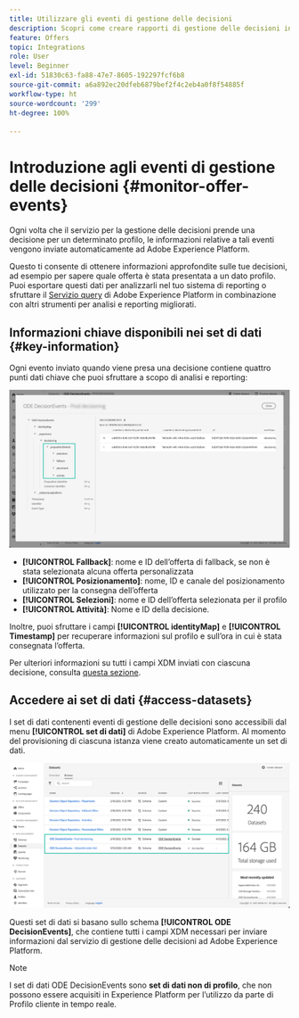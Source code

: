 ```yaml
---
title: Utilizzare gli eventi di gestione delle decisioni
description: Scopri come creare rapporti di gestione delle decisioni in Adobe Experience Platform.
feature: Offers
topic: Integrations
role: User
level: Beginner
exl-id: 51830c63-fa88-47e7-8605-192297fcf6b8
source-git-commit: a6a892ec20dfeb6879bef2f4c2eb4a0f8f54885f
workflow-type: ht
source-wordcount: '299'
ht-degree: 100%

---
```


# Introduzione agli eventi di gestione delle decisioni {#monitor-offer-events}

Ogni volta che il servizio per la gestione delle decisioni prende una decisione per un determinato profilo, le informazioni relative a tali eventi vengono inviate automaticamente ad Adobe Experience Platform.

Questo ti consente di ottenere informazioni approfondite sulle tue decisioni, ad esempio per sapere quale offerta è stata presentata a un dato profilo. Puoi esportare questi dati per analizzarli nel tuo sistema di reporting o sfruttare il [Servizio query](https://experienceleague.adobe.com/docs/experience-platform/query/home.html?lang=it) di Adobe Experience Platform in combinazione con altri strumenti per analisi e reporting migliorati.

## Informazioni chiave disponibili nei set di dati {#key-information}

Ogni evento inviato quando viene presa una decisione contiene quattro punti dati chiave che puoi sfruttare a scopo di analisi e reporting:

![](../assets/events-dataset-preview.png)

* **[!UICONTROL Fallback]**: nome e ID dell’offerta di fallback, se non è stata selezionata alcuna offerta personalizzata
* **[!UICONTROL Posizionamento]**: nome, ID e canale del posizionamento utilizzato per la consegna dell’offerta
* **[!UICONTROL Selezioni]**: nome e ID dell’offerta selezionata per il profilo
* **[!UICONTROL Attività]**: Nome e ID della decisione.

Inoltre, puoi sfruttare i campi **[!UICONTROL identityMap]** e **[!UICONTROL Timestamp]** per recuperare informazioni sul profilo e sull’ora in cui è stata consegnata l’offerta.

Per ulteriori informazioni su tutti i campi XDM inviati con ciascuna decisione, consulta [questa sezione](xdm-fields.md).

## Accedere ai set di dati {#access-datasets}

I set di dati contenenti eventi di gestione delle decisioni sono accessibili dal menu **[!UICONTROL set di dati]** di Adobe Experience Platform. Al momento del provisioning di ciascuna istanza viene creato automaticamente un set di dati.

![](../assets/events-datasets-list.png)

Questi set di dati si basano sullo schema **[!UICONTROL ODE DecisionEvents]**, che contiene tutti i campi XDM necessari per inviare informazioni dal servizio di gestione delle decisioni ad Adobe Experience Platform.

>[!NOTE]
>
>I set di dati ODE DecisionEvents sono **set di dati non di profilo**, che non possono essere acquisiti in Experience Platform per l’utilizzo da parte di Profilo cliente in tempo reale.
